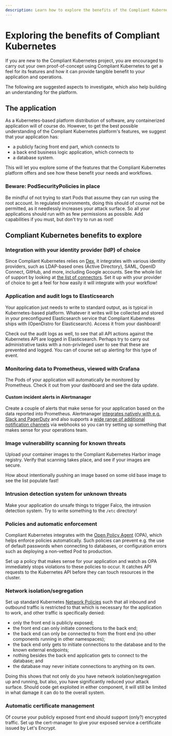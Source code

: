 ```yaml
---
description: Learn how to explore the benefits of the Compliant Kubernetes platform, helping you reach compliance targets as well as agile software development.
---
```


# Exploring the benefits of Compliant Kubernetes

If you are new to the Compliant Kubernetes project, you are encouraged to carry out your own proof-of-concept using Compliant Kubernetes to get a feel for its features and how it can provide tangible benefit to your application and operations.

The following are suggested aspects to investigate, which also help building an understanding for the platform.

## The application

As a Kubernetes-based platform distribution of software, any containerized application will of course do. However, to get the best possible understanding of the Compliant Kubernetes platform's features, we suggest that your application has:

 - a publicly facing front end part, which connects to
 - a back end business logic application, which connects to
 - a database system.

This will let you explore some of the features that the Compliant Kubernetes platform offers and see how these benefit your needs and workflows.

### Beware: PodSecurityPolicies in place

Be mindful of not trying to start Pods that assume they can run using the root account. In regulated environments, doing this should of course not be permitted, as it needlessly increases your attack surface. So all your applications should run with as few permissions as possible. Add capabilities if you must, but don't try to run as root!

## Compliant Kubernetes benefits to explore

### Integration with your identity provider (IdP) of choice

Since Compliant Kubernetes relies on [Dex](https://github.com/dexidp/dex), it integrates with various identity providers, such as LDAP-based ones (Active Directory), SAML, OpenID Connect, GitHub, and more, including Google accounts. See the whole list of support by looking at [the list of connectors](https://github.com/dexidp/dex). Set it up with your provider of choice to get a feel for how easily it will integrate with your workflow!

### Application and audit logs to Elasticsearch

Your application just needs to write to standard output, as is typical in Kubernetes-based platform. Whatever it writes will be collected and stored in your preconfigured Elasticsearch service that Compliant Kubernetes ships with (OpenDistro for Elasticsearch). Access it from your dashboard!

Check out the audit logs as well, to see that all API actions against the Kubernetes API are logged in Elasticsearch. Perhaps try to carry out administrative tasks with a non-privileged user to see that these are prevented and logged. You can of course set up alerting for this type of event.

### Monitoring data to Prometheus, viewed with Grafana

The Pods of your application will automatically be monitored by Prometheus. Check it out from your dashboard and see the data update.

#### Custom incident alerts in Alertmanager

Create a couple of alerts that make sense for your application based on the data reported into Prometheus. Alertmanager [integrates natively with e.g. Slack and PagerDuty](https://prometheus.io/docs/alerting/latest/configuration/) and also supports a [wide range of additional notification channels](https://www.prometheus.io/docs/operating/integrations/#alertmanager-webhook-receiver) via webhooks so you can try setting up something that makes sense for your operations team.

### Image vulnerability scanning for known threats

Upload your container images to the Compliant Kubernetes Harbor image registry. Verify that scanning takes place, and see if your images are secure.

How about intentionally pushing an image based on some old base image to see the list populate fast!

### Intrusion detection system for unknown threats

Make your application do unsafe things to trigger Falco, the intrusion detection system. Try to write something to the `/etc` directory!

### Policies and automatic enforcement

Compliant Kubernetes integrates with the [Open Policy Agent](https://www.openpolicyagent.org/) (OPA), which helps enforce policies automatically. Such policies can prevent e.g. the use of default passwords when connecting to databases, or configuration errors such as deploying a non-vetted Pod to production.

Set up a policy that makes sense for your application and watch as OPA immediately stops violations to these policies to occur. It catches API requests to the Kubernetes API before they can touch resources in the cluster.

### Network isolation/segregation

Set up standard Kubernetes [Network Policies](https://kubernetes.io/docs/concepts/services-networking/network-policies/) such that all inbound and outbound traffic is restricted to that which is necessary for the application to work, and other traffic is specifically denied:

 - only the front end is publicly exposed;
 - the front end can only initiate connections to the back end;
 - the back end can only be connected to from the front end (no other components running in other namespaces);
 - the back end only gets to initiate connections to the database and to the known external endpoints;
 - nothing besides the back end application gets to connect to the database; and
 - the database may never initiate connections to anything on its own.

Doing this shows that not only do you have network isolation/segregation up and running, but also, you have significantly reduced your attack surface. Should code get exploited in either component, it will still be limited in what damage it can do to the overall system.

### Automatic certificate management

Of course your publicly exposed front end should support (only?) encrypted traffic. Set up the cert-manager to give your exposed service a certificate issued by Let's Encrypt.
